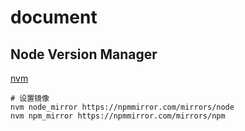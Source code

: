 # document

## Node Version Manager

[nvm](https://github.com/nvm-sh/nvm)

```shell
# 设置镜像
nvm node_mirror https://npmmirror.com/mirrors/node
nvm npm_mirror https://npmmirror.com/mirrors/npm
```
